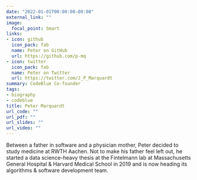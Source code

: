 ```yaml
---
date: "2022-01-01T00:00:00-00:00"
external_link: ""
image:
  focal_point: Smart
links:
- icon: github
  icon_pack: fab
  name: Peter on GitHub
  url: https://github.com/p-mq
- icon: twitter
  icon_pack: fab
  name: Peter on Twitter
  url: https://twitter.com/J_P_Marquardt
summary: CodeBlue Co-founder
tags:
- biography
- codeblue
title: Peter Marquardt
url_code: ""
url_pdf: ""
url_slides: ""
url_video: ""
---
```


Between a father in software and a physician mother, Peter decided to study medicine at RWTH Aachen. Not to make his father feel left out, he started a data science-heavy thesis at the Fintelmann lab at Massachusetts General Hospital & Harvard Medical School in 2019 and is now heading its algorithms & software development team.

